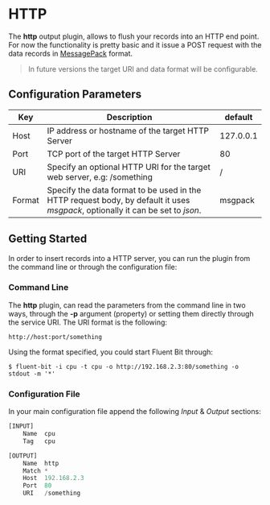 # HTTP

The __http__ output plugin, allows to flush your records into an HTTP end point. For now the functionality is pretty basic and it issue a POST request with the data records in [MessagePack](http://msgpack.org) format.

> In future versions the target URI and data format will be configurable.

## Configuration Parameters

| Key         | Description          | default           |
|-------------|----------------------|-------------------|
| Host        | IP address or hostname of the target HTTP Server | 127.0.0.1 |
| Port        | TCP port of the target HTTP Server | 80 |
| URI         | Specify an optional HTTP URI for the target web server, e.g: /something  | / |
| Format      | Specify the data format to be used in the HTTP request body, by default it uses _msgpack_, optionally it can be set to _json_. | msgpack |

## Getting Started

In order to insert records into a HTTP server, you can run the plugin from the command line or through the configuration file:

### Command Line

The __http__ plugin, can read the parameters from the command line in two ways, through the __-p__ argument (property) or setting them directly through the service URI. The URI format is the following:

```
http://host:port/something
```

Using the format specified, you could start Fluent Bit through:

```
$ fluent-bit -i cpu -t cpu -o http://192.168.2.3:80/something -o stdout -m '*'
```

### Configuration File

In your main configuration file append the following _Input_ & _Output_ sections:

```Python
[INPUT]
    Name  cpu
    Tag   cpu

[OUTPUT]
    Name  http
    Match *
    Host  192.168.2.3
    Port  80
    URI   /something
```
